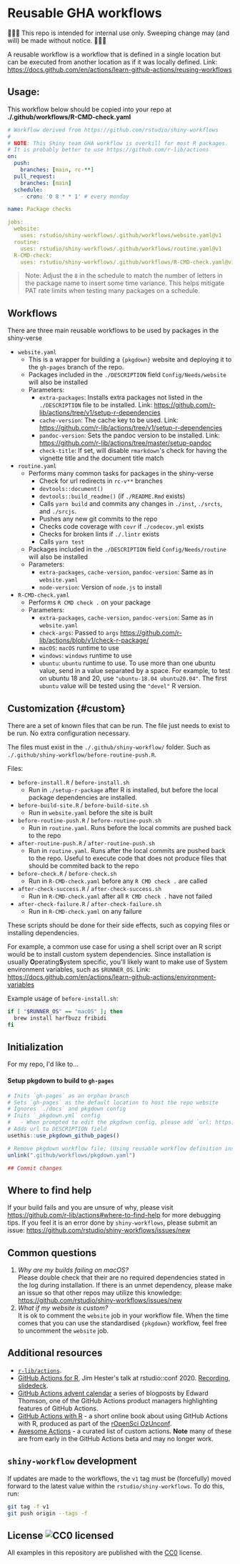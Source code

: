 # Reusable GHA workflows

:triangular_flag_on_post::triangular_flag_on_post::triangular_flag_on_post: This repo is intended for internal use only. Sweeping change may (and will) be made without notice. :triangular_flag_on_post::triangular_flag_on_post::triangular_flag_on_post:

A reusable workflow is a workflow that is defined in a single location but can be executed from another location as if it was locally defined. Link: https://docs.github.com/en/actions/learn-github-actions/reusing-workflows

## Usage:

This workflow below should be copied into your repo at **./.github/workflows/R-CMD-check.yaml**

```yaml
# Workflow derived from https://github.com/rstudio/shiny-workflows
#
# NOTE: This Shiny team GHA workflow is overkill for most R packages.
# It is probably better to use https://github.com/r-lib/actions
on:
  push:
    branches: [main, rc-**]
  pull_request:
    branches: [main]
  schedule:
    - cron: '0 8 * * 1' # every monday

name: Package checks

jobs:
  website:
    uses: rstudio/shiny-workflows/.github/workflows/website.yaml@v1
  routine:
    uses: rstudio/shiny-workflows/.github/workflows/routine.yaml@v1
  R-CMD-check:
    uses: rstudio/shiny-workflows/.github/workflows/R-CMD-check.yaml@v1
```

> Note: Adjust the `8` in the schedule to match the number of letters in the package name to insert some time variance. This helps mitigate PAT rate limits when testing many packages on a schedule.

## Workflows


There are three main reusable workflows to be used by packages in the shiny-verse

* `website.yaml`
  * This is a wrapper for building a `{pkgdown}` website and deploying it to the `gh-pages` branch of the repo.
  * Packages included in the `./DESCRIPTION` field `Config/Needs/website` will also be installed
  * Parameters:
    * `extra-packages`: Installs extra packages not listed in the `./DESCRIPTION` file to be installed. Link: https://github.com/r-lib/actions/tree/v1/setup-r-dependencies
    * `cache-version`: The cache key to be used. Link: https://github.com/r-lib/actions/tree/v1/setup-r-dependencies
    * `pandoc-version`: Sets the pandoc version to be installed. Link: https://github.com/r-lib/actions/tree/master/setup-pandoc
    * `check-title`: If set, will disable `rmarkdown`'s check for having the vignette title and the document title match
* `routine.yaml`
  * Performs many common tasks for packages in the shiny-verse
    * Check for url redirects in `rc-v**` branches
    * `devtools::document()`
    * `devtools::build_readme()` (if `./README.Rmd` exists)
    * Calls `yarn build` and commits any changes in `./inst`, `./srcts`, and `./srcjs`.
    * Pushes any new git commits to the repo
    * Checks code coverage with `covr` if `./codecov.yml` exists
    * Checks for broken lints if `./.lintr` exists
    * Calls `yarn test`
  * Packages included in the `./DESCRIPTION` field `Config/Needs/routine` will also be installed
  * Parameters:
    * `extra-packages`, `cache-version`, `pandoc-version`: Same as in `website.yaml`
    * `node-version`: Version of `node.js` to install
* `R-CMD-check.yaml`
  * Performs `R CMD check .` on your package
  * Parameters:
    * `extra-packages`, `cache-version`, `pandoc-version`: Same as in `website.yaml`
    * `check-args`: Passed to `args` https://github.com/r-lib/actions/blob/v1/check-r-package/
    * `macOS`: `macOS` runtime to use
    * `windows`: `windows` runtime to use
    * `ubuntu`: `ubuntu` runtime to use. To use more than one ubuntu value, send in a value separated by a space. For example, to test on ubuntu 18 and 20, use `"ubuntu-18.04 ubuntu20.04"`. The first `ubuntu` value will be tested using the `"devel"` R version.

## Customization {#custom}

There are a set of known files that can be run. The file just needs to exist to be run. No extra configuration necessary.

The files must exist in the `./.github/shiny-workflow/` folder. Such as `./.github/shiny-workflow/before-routine-push.R`.

Files:
* `before-install.R` / `before-install.sh`
  * Run in `./setup-r-package` after R is installed, but before the local package dependencies are installed.
* `before-build-site.R` / `before-build-site.sh`
  * Run in `website.yaml` before the site is built
* `before-routine-push.R` / `before-routine-push.sh`
  * Run in `routine.yaml`. Runs before the local commits are pushed back to the repo
* `after-routine-push.R` / `after-routine-push.sh`
  * Run in `routine.yaml`. Runs after the local commits are pushed back to the repo. Useful to execute code that does not produce files that should be commited back to the repo
* `before-check.R` / `before-check.sh`
  * Run in `R-CMD-check.yaml` before any `R CMD check .` are called
* `after-check-success.R` / `after-check-success.sh`
  * Run in `R-CMD-check.yaml` after all `R CMD check .` have not failed
* `after-check-failure.R` / `after-check-failure.sh`
  * Run in `R-CMD-check.yaml` on any failure

These scripts should be done for their side effects, such as copying files or installing dependencies.

For example, a common use case for using a shell script over an R script would be to install custom system dependencies. Since installation is usually **O**perating**S**ystem specific, you'll likely want to make use of System environment variables, such as `$RUNNER_OS`. Link: https://docs.github.com/en/actions/learn-github-actions/environment-variables

Example usage of `before-install.sh`:
``` bash
if [ "$RUNNER_OS" == "macOS" ]; then
  brew install harfbuzz fribidi
fi
```

## Initialization

For my repo, I'd like to...

#### Setup pkgdown to build to `gh-pages`

```r
# Inits `gh-pages` as an orphan branch
# Sets `gh-pages` as the default location to host the repo website
# Ignores `./docs` and pkgdown config
# Inits `_pkgdown.yml` config
#   - When prompted to edit the pkgdown config, please add `url: https://rstudio.github.io/REPO`
# Adds url to DESCRIPTION field
usethis::use_pkgdown_github_pages()

# Remove pkgdown workflow file; (Using reusable workflow definition instead)
unlink(".github/workflows/pkgdown.yaml")

## Commit changes
```



## Where to find help

If your build fails and you are unsure of why, please visit https://github.com/r-lib/actions#where-to-find-help for more debugging tips. If you feel it is an error done by `shiny-workflows`, please submit an issue: https://github.com/rstudio/shiny-workflows/issues/new


## Common questions

1. *Why are my builds failing on macOS?*\
  Please double check that their are no required dependencies stated in the log during installation. If there is an unmet dependency, please make an issue so that other repos may utilize this knowledge: https://github.com/rstudio/shiny-workflows/issues/new
2. *What if my website is custom?*\
  It is ok to comment the `website` job in your workflow file. When the time comes that you can use the standardised `{pkgdown}` workflow, feel free to uncomment the `website` job.



<!-- Copy from https://github.com/r-lib/actions/blob/2a200e6b02be657ea5fc0b65ce8720918757039a/README.md -->
## Additional resources

- [`r-lib/actions`](https://github.com/r-lib/actions).
- [GitHub Actions for R](https://www.jimhester.com/talk/2020-rsc-github-actions/), Jim Hester's talk at rstudio::conf 2020. [Recording](https://resources.rstudio.com/rstudio-conf-2020/azure-pipelines-and-github-actions-jim-hester), [slidedeck](https://speakerdeck.com/jimhester/github-actions-for-r).
- [GitHub Actions advent calendar](https://www.edwardthomson.com/blog/github_actions_advent_calendar.html) a series of blogposts by Edward Thomson, one of the GitHub Actions product managers
  highlighting features of GitHub Actions.
- [GitHub Actions with R](https://ropenscilabs.github.io/actions_sandbox/) - a short online book about using GitHub Actions with R, produced as part of the [rOpenSci OzUnconf](https://ozunconf19.ropensci.org/).
- [Awesome Actions](https://github.com/sdras/awesome-actions#awesome-actions---) - a curated list of custom actions. **Note** many of these are from early in the GitHub Actions beta and may no longer work.
<!-- End - Copy from https://github.com/r-lib/actions/blob/2a200e6b02be657ea5fc0b65ce8720918757039a/README.md -->


## `shiny-workflow` development

If updates are made to the workflows, the `v1` tag must be (forcefully) moved forward to the latest value within the `rstudio/shiny-workflows`. To do this, run:

``` bash
git tag -f v1
git push origin --tags -f
```

## License ![CC0 licensed](https://img.shields.io/github/license/r-lib/actions)

All examples in this repository are published with the [CC0](./LICENSE) license.
